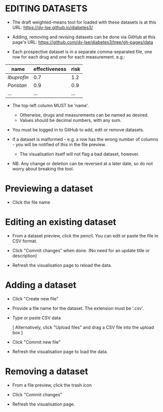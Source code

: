 EDITING DATASETS
================

* The draft weighted-means tool for loaded with these datasets is at this URL:
   https://dv-lse.github.io/diabetes3/

 * Adding, removing and revising datasets can be done via GitHub at this page's URL:
    https://github.com/dv-lse/diabetes3/tree/gh-pages/data

* Each prospective dataset is in a separate comma-separated file, one row for each drug and one for each measurement.  e.g.:

| name          | effectiveness | risk |
| ------------- | ------------- | ---- |
| *Ibuprofin*   | 0.7           | 1.2  |
| *Ponstan*     | 0.9           | 0.9  |
| ...           | ...           | ...  |

* The top-left column MUST be 'name'.  
  - Otherwise, drugs and measurements can be named as desired.  
  - Values should be decimal numbers, with any sum.

* You must be logged in to GitHub to add, edit or remove datasets.

* If a dataset is malformed - e.g. a row has the wrong number of columns - you will be notified of this in the file preview.
  - The visualisation itself will not flag a bad dataset, however.

* NB. Any change or deletion can be reversed at a later date, so do not worry about breaking the tool.


Previewing a dataset
====================

* Click the file name


Editing an existing dataset
===========================

* From a dataset preview, click the pencil.  You can edit or paste the file in CSV format.

* Click "Commit changes" when done.  (No need for an update title or description)

* Refresh the visualisation page to reload the data.


Adding a dataset
================

* Click "Create new file"

* Provide a file name for the dataset.  The extension must be '.csv'.

* Type or paste CSV data

  [ Alternatively, click "Upload files" and drag a CSV file into the upload box ]

* Click "Commit new file"

* Refresh the visualisation page to load the data.


Removing a dataset
==================

* From a file preview, click the trash icon

* Click "Commit changes"

* Refresh the visualisation page.

